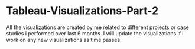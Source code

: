# Tableau-Visualizations-Part-2
All the visualizations are created by me related to different projects or case studies i performed over last 6 months. I will update the visualizations if i work on any new visualizations as time passes. 
